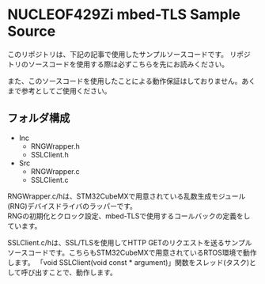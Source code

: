 NUCLEOF429Zi mbed-TLS Sample Source
======================================

このリポジトリは、下記の記事で使用したサンプルソースコードです。
リポジトリのソースコードを使用する際は必ずこちらを先にお読みください。


また、このソースコードを使用したことによる動作保証はしておりません。あくまで参考としてご使用ください。


## フォルダ構成

- Inc
  - RNGWrapper.h
  - SSLClient.h
- Src
  - RNGWrapper.c
  - SSLClient.c

RNGWrapper.c/hは、STM32CubeMXで用意されている乱数生成モジュール(RNG)デバイスドライバのラッパーです。  
RNGの初期化とクロック設定、mbed-TLSで使用するコールバックの定義をしています。  
  
SSLClient.c/hは、SSL/TLSを使用してHTTP GETのリクエストを送るサンプルソースコードです。こちらもSTM32CubeMXで用意されているRTOS環境で動作します。
「void SSLClient(void const * argument)」関数をスレッド(タスク)として呼び出すことで、動作します。

